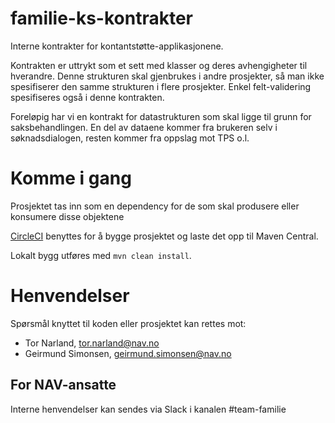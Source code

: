 familie-ks-kontrakter
================

Interne kontrakter for kontantstøtte-applikasjonene.

Kontrakten er uttrykt som et sett med klasser og deres avhengigheter til hverandre. Denne strukturen skal gjenbrukes i andre prosjekter, så man ikke spesifiserer den samme strukturen i flere prosjekter. Enkel felt-validering spesifiseres også i denne kontrakten.

Foreløpig har vi en kontrakt for datastrukturen som skal ligge til grunn for saksbehandlingen. En del av dataene kommer fra brukeren selv i søknadsdialogen, resten kommer fra oppslag mot TPS o.l.

# Komme i gang

Prosjektet tas inn som en dependency for de som skal produsere eller konsumere disse objektene

[CircleCI](https://circleci.com/gh/navikt/familie-ks-kontrakt) benyttes for å bygge prosjektet og laste det opp til Maven Central.

Lokalt bygg utføres med `mvn clean install`.

# Henvendelser

Spørsmål knyttet til koden eller prosjektet kan rettes mot:

* Tor Narland, tor.narland@nav.no
* Geirmund Simonsen, geirmund.simonsen@nav.no

## For NAV-ansatte

Interne henvendelser kan sendes via Slack i kanalen #team-familie
